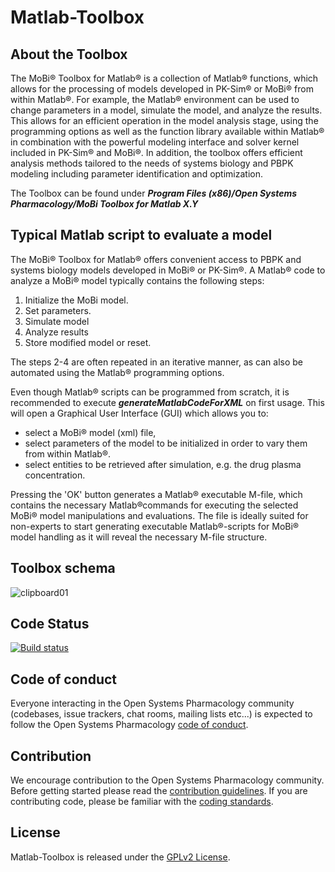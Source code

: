 # Matlab-Toolbox

## About the Toolbox
The MoBi® Toolbox for Matlab® is a collection of Matlab® functions, which allows for the processing of models developed in PK-Sim® or  MoBi® from within Matlab®. For example, the Matlab® environment can be used to change parameters in a model, simulate the model, and analyze the results. This allows for an efficient operation in the model analysis stage, using the programming options as well as the function library available within Matlab® in combination with the powerful modeling interface and solver kernel included in PK-Sim® and 
MoBi®. In addition, the toolbox offers efficient analysis methods tailored to the needs of systems biology and PBPK modeling including parameter identification and optimization. 

The Toolbox can be found under _**Program Files (x86)/Open Systems Pharmacology/MoBi Toolbox for Matlab X.Y**_

## Typical Matlab script to evaluate a model
The MoBi® Toolbox for Matlab® offers convenient access to PBPK and systems biology models developed in MoBi® or PK-Sim®.
A Matlab® code to analyze a MoBi® model typically contains the following steps:
1. Initialize the MoBi model.
2. Set parameters.
3. Simulate model
4. Analyze results
5. Store modified model or reset.

The steps 2-4 are often repeated in an iterative manner, as can also be automated
using the Matlab® programming options.

Even though Matlab® scripts can be programmed from scratch, it is recommended
to execute _**generateMatlabCodeForXML**_ on first usage. This will open a
Graphical User Interface (GUI) which allows you to:
- select a MoBi® model (xml) file,
- select parameters of the model to be initialized in order to vary them from within Matlab®.
- select entities to be retrieved after simulation, e.g. the drug plasma concentration.

Pressing the 'OK' button generates a Matlab® executable M-file, which contains the necessary Matlab®commands for executing the selected MoBi® model manipulations and evaluations.
The file is ideally suited for non-experts to start generating executable Matlab®-scripts for MoBi® model handling as it will reveal the necessary M-file structure.

## Toolbox schema
![clipboard01](https://cloud.githubusercontent.com/assets/25061876/24003370/9016e00e-0a63-11e7-8f69-ed6b952c6867.jpg)

## Code Status
[![Build status](https://ci.appveyor.com/api/projects/status/2pxt8se6bgjvrrh0/branch/master?svg=true&passingText=master%20-%20passing)](https://ci.appveyor.com/project/open-systems-pharmacology-ci/matlab-toolbox/branch/master)

## Code of conduct
Everyone interacting in the Open Systems Pharmacology community (codebases, issue trackers, chat rooms, mailing lists etc...) is expected to follow the Open Systems Pharmacology [code of conduct](https://github.com/Open-Systems-Pharmacology/Suite/blob/master/CODE_OF_CONDUCT.md).

## Contribution
We encourage contribution to the Open Systems Pharmacology community. Before getting started please read the [contribution guidelines](https://github.com/Open-Systems-Pharmacology/Suite/blob/master/CONTRIBUTING.md). If you are contributing code, please be familiar with the [coding standards](https://github.com/Open-Systems-Pharmacology/Suite/blob/master/CODING_STANDARDS.md).

## License
Matlab-Toolbox is released under the [GPLv2 License](LICENSE).
